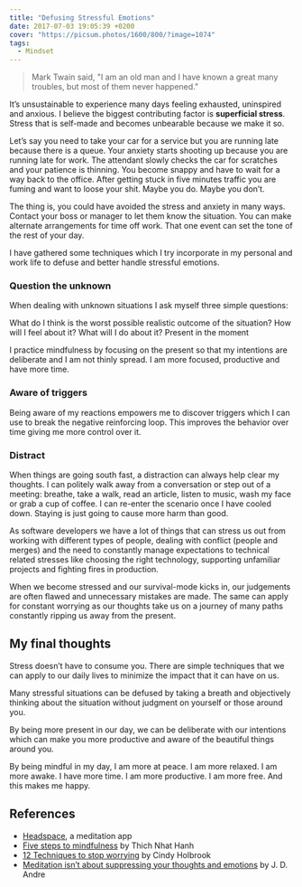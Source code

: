 ```yaml
---
title: "Defusing Stressful Emotions"
date: 2017-07-03 19:05:39 +0200
cover: "https://picsum.photos/1600/800/?image=1074"
tags:
  - Mindset
---
```


> Mark Twain said, "I am an old man and I have known a great many troubles,
> but most of them never happened."

It’s unsustainable to experience many days feeling exhausted, uninspired and anxious.
I believe the biggest contributing factor is **superficial stress**. Stress that is self-made
and becomes unbearable because we make it so.

Let’s say you need to take your car for a service but you are running late because there
is a queue. Your anxiety starts shooting up because you are running late for work. The attendant
slowly checks the car for scratches and your patience is thinning. You become snappy and
have to wait for a way back to the office. After getting stuck in five minutes traffic
you are fuming and want to loose your shit. Maybe you do. Maybe you don’t.

The thing is, you could have avoided the stress and anxiety in many ways. Contact your boss
or manager to let them know the situation. You can make alternate arrangements for time off work.
That one event can set the tone of the rest of your day.

I have gathered some techniques which I try incorporate in my personal and work life to defuse
and better handle stressful emotions.

### Question the unknown

When dealing with unknown situations I ask myself three simple questions:

What do I think is the worst possible realistic outcome of the situation?
How will I feel about it?
What will I do about it?
Present in the moment

I practice mindfulness by focusing on the present so that my intentions are deliberate and I
am not thinly spread. I am more focused, productive and have more time.

### Aware of triggers

Being aware of my reactions empowers me to discover triggers which I can use to break the negative
reinforcing loop. This improves the behavior over time giving me more control over it.

### Distract

When things are going south fast, a distraction can always help clear my thoughts. I can politely
walk away from a conversation or step out of a meeting: breathe, take a walk, read an article, listen
to music, wash my face or grab a cup of coffee. I can re-enter the scenario once I have cooled down.
Staying is just going to cause more harm than good.

As software developers we have a lot of things that can stress us out from working with different
types of people, dealing with conflict (people and merges) and the need to constantly manage expectations
to technical related stresses like choosing the right technology, supporting unfamiliar projects and
fighting fires in production.

When we become stressed and our survival-mode kicks in, our judgements are often flawed and unnecessary
mistakes are made. The same can apply for constant worrying as our thoughts take us on a journey of many
paths constantly ripping us away from the present.

## My final thoughts

Stress doesn’t have to consume you. There are simple techniques that we can
apply to our daily lives to minimize the impact that it can have on us.

Many stressful situations can be defused by taking a breath and objectively thinking about the
situation without judgment on yourself or those around you.

By being more present in our day, we can be deliberate with our intentions which can make you more
productive and aware of the beautiful things around you.

By being mindful in my day, I am more at peace. I am more relaxed. I am more awake. I have more time.
I am more productive. I am more free. And this makes me happy.

## References

- [Headspace](https://www.headspace.com/), a meditation app
- [Five steps to mindfulness](https://www.mindful.org/five-steps-to-mindfulness/) by Thich Nhat Hanh
- [12 Techniques to stop worrying](http://www.pickthebrain.com/blog/stop-worrying/) by Cindy Holbrook
- [Meditation isn’t about suppressing your thoughts and emotions](https://medium.com/meditation-without-mysticism/meditation-isn-t-about-suppressing-your-thoughts-and-emotions-4de935d61213) by J. D. Andre
